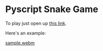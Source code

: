 # Pyscript Snake Game

To play just open up [this link](https://0dminnimda.github.io/pyscript_snake_game/).

Here's an example:

[sample.webm](https://github.com/user-attachments/assets/1660ae9b-271a-47e2-9ff2-a3181f086ba5)
